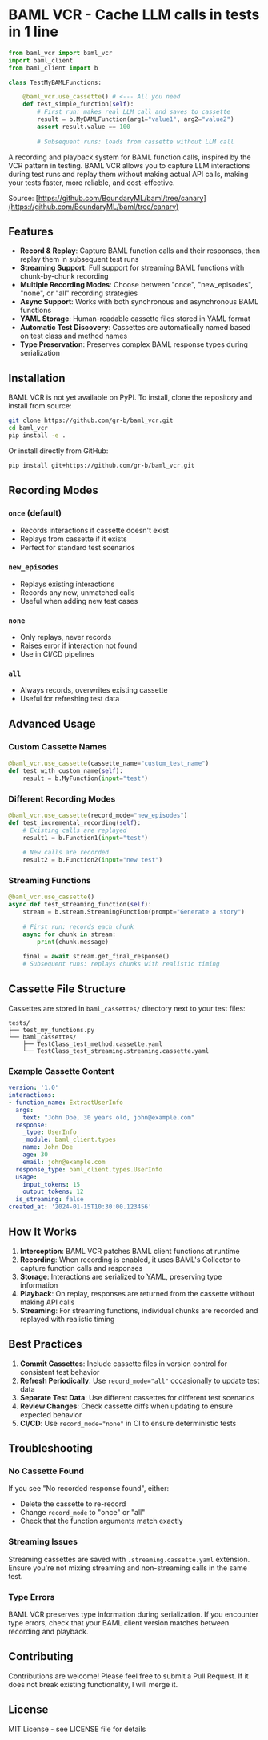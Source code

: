 # BAML VCR - Cache LLM calls in tests in 1 line

```python
from baml_vcr import baml_vcr
import baml_client
from baml_client import b

class TestMyBAMLFunctions:

    @baml_vcr.use_cassette() # <--- All you need
    def test_simple_function(self):
        # First run: makes real LLM call and saves to cassette
        result = b.MyBAMLFunction(arg1="value1", arg2="value2")
        assert result.value == 100
        
        # Subsequent runs: loads from cassette without LLM call
```

A recording and playback system for BAML function calls, inspired by the VCR pattern in testing. BAML VCR allows you to capture LLM interactions during test runs and replay them without making actual API calls, making your tests faster, more reliable, and cost-effective.

Source: [https://github.com/BoundaryML/baml/tree/canary](https://github.com/BoundaryML/baml/tree/canary)

## Features

- **Record & Replay**: Capture BAML function calls and their responses, then replay them in subsequent test runs
- **Streaming Support**: Full support for streaming BAML functions with chunk-by-chunk recording
- **Multiple Recording Modes**: Choose between "once", "new_episodes", "none", or "all" recording strategies
- **Async Support**: Works with both synchronous and asynchronous BAML functions
- **YAML Storage**: Human-readable cassette files stored in YAML format
- **Automatic Test Discovery**: Cassettes are automatically named based on test class and method names
- **Type Preservation**: Preserves complex BAML response types during serialization

## Installation

BAML VCR is not yet available on PyPI. To install, clone the repository and install from source:

```bash
git clone https://github.com/gr-b/baml_vcr.git
cd baml_vcr
pip install -e .
```

Or install directly from GitHub:

```bash
pip install git+https://github.com/gr-b/baml_vcr.git
```



## Recording Modes

### `once` (default)
- Records interactions if cassette doesn't exist
- Replays from cassette if it exists
- Perfect for standard test scenarios

### `new_episodes`
- Replays existing interactions
- Records any new, unmatched calls
- Useful when adding new test cases

### `none`
- Only replays, never records
- Raises error if interaction not found
- Use in CI/CD pipelines

### `all`
- Always records, overwrites existing cassette
- Useful for refreshing test data

## Advanced Usage

### Custom Cassette Names

```python
@baml_vcr.use_cassette(cassette_name="custom_test_name")
def test_with_custom_name(self):
    result = b.MyFunction(input="test")
```

### Different Recording Modes

```python
@baml_vcr.use_cassette(record_mode="new_episodes")
def test_incremental_recording(self):
    # Existing calls are replayed
    result1 = b.Function1(input="test")
    
    # New calls are recorded
    result2 = b.Function2(input="new test")
```

### Streaming Functions

```python
@baml_vcr.use_cassette()
async def test_streaming_function(self):
    stream = b.stream.StreamingFunction(prompt="Generate a story")
    
    # First run: records each chunk
    async for chunk in stream:
        print(chunk.message)
    
    final = await stream.get_final_response()
    # Subsequent runs: replays chunks with realistic timing
```

## Cassette File Structure

Cassettes are stored in `baml_cassettes/` directory next to your test files:

```
tests/
├── test_my_functions.py
└── baml_cassettes/
    ├── TestClass_test_method.cassette.yaml
    └── TestClass_test_streaming.streaming.cassette.yaml
```

### Example Cassette Content

```yaml
version: '1.0'
interactions:
- function_name: ExtractUserInfo
  args:
    text: "John Doe, 30 years old, john@example.com"
  response:
    _type: UserInfo
    _module: baml_client.types
    name: John Doe
    age: 30
    email: john@example.com
  response_type: baml_client.types.UserInfo
  usage:
    input_tokens: 15
    output_tokens: 12
  is_streaming: false
created_at: '2024-01-15T10:30:00.123456'
```

## How It Works

1. **Interception**: BAML VCR patches BAML client functions at runtime
2. **Recording**: When recording is enabled, it uses BAML's Collector to capture function calls and responses
3. **Storage**: Interactions are serialized to YAML, preserving type information
4. **Playback**: On replay, responses are returned from the cassette without making API calls
5. **Streaming**: For streaming functions, individual chunks are recorded and replayed with realistic timing

## Best Practices

1. **Commit Cassettes**: Include cassette files in version control for consistent test behavior
2. **Refresh Periodically**: Use `record_mode="all"` occasionally to update test data
3. **Separate Test Data**: Use different cassettes for different test scenarios
4. **Review Changes**: Check cassette diffs when updating to ensure expected behavior
5. **CI/CD**: Use `record_mode="none"` in CI to ensure deterministic tests

## Troubleshooting

### No Cassette Found
If you see "No recorded response found", either:
- Delete the cassette to re-record
- Change `record_mode` to "once" or "all"
- Check that the function arguments match exactly

### Streaming Issues
Streaming cassettes are saved with `.streaming.cassette.yaml` extension. Ensure you're not mixing streaming and non-streaming calls in the same test.

### Type Errors
BAML VCR preserves type information during serialization. If you encounter type errors, check that your BAML client version matches between recording and playback.

## Contributing

Contributions are welcome! Please feel free to submit a Pull Request. If it does not break existing functionality, I will merge it.

## License

MIT License - see LICENSE file for details
